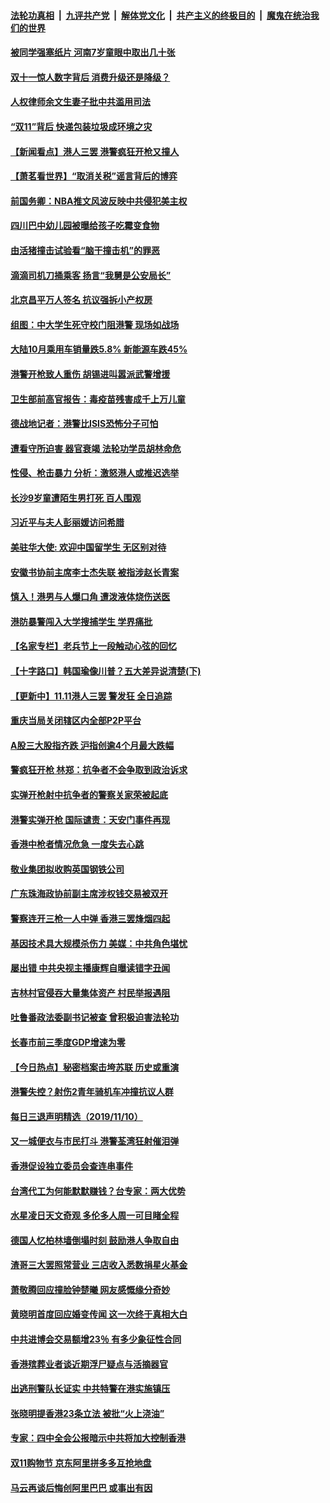 ####  [法轮功真相](../../../../basic/blob/master/README.md?t=11120739) &nbsp;|&nbsp; [九评共产党](../../../../9ping.md/blob/master/README.md?t=11120739) &nbsp;|&nbsp; [解体党文化](../../../../jtdwh.md/blob/master/README.md?t=11120739)  &nbsp;|&nbsp; [共产主义的终极目的](../../../../gczydzjmd.md/blob/master/README.md?t=11120739) &nbsp;|&nbsp; [魔鬼在统治我们的世界](../../../../mgztzwmdsj.md/blob/master/README.md?t=11120739) 

#### [被同学强塞纸片 河南7岁童眼中取出几十张](../pages/nsc413/n11649148.md?t=11120739) 

#### [双十一惊人数字背后 消费升级还是降级？](../pages/nsc413/n11649096.md?t=11120739) 

#### [人权律师余文生妻子批中共滥用司法](../pages/nsc413/n11649055.md?t=11120739) 

#### [“双11”背后 快递包装垃圾成环境之灾](../pages/nsc413/n11648932.md?t=11120739) 

#### [【新闻看点】港人三罢 港警疯狂开枪又撞人](../pages/nsc413/n11648791.md?t=11120739) 

#### [【萧茗看世界】“取消关税”谣言背后的博弈](../pages/nsc413/n11648798.md?t=11120739) 

#### [前国务卿：NBA推文风波反映中共侵犯美主权](../pages/nsc413/n11648998.md?t=11120739) 

#### [四川巴中幼儿园被曝给孩子吃霉变食物](../pages/nsc413/n11646495.md?t=11120739) 

#### [由活猪撞击试验看“脑干撞击机”的罪恶](../pages/nsc413/n11635511.md?t=11120739) 

#### [滴滴司机刀捅乘客 扬言“我舅是公安局长”](../pages/nsc413/n11648878.md?t=11120739) 

#### [北京昌平万人签名 抗议强拆小产权房](../pages/nsc413/n11648516.md?t=11120739) 

#### [组图：中大学生死守校门阻港警 现场如战场](../pages/nsc413/n11648691.md?t=11120739) 

#### [大陆10月乘用车销量跌5.8%  新能源车跌45%](../pages/nsc413/n11648618.md?t=11120739) 

#### [港警开枪致人重伤 胡锡进叫嚣派武警增援](../pages/nsc413/n11648321.md?t=11120739) 

#### [卫生部前高官报告：毒疫苗残害成千上万儿童](../pages/nsc413/n11648644.md?t=11120739) 

#### [德战地记者：港警比ISIS恐怖分子可怕](../pages/nsc413/n11648694.md?t=11120739) 

#### [遭看守所迫害 器官衰竭 法轮功学员胡林命危](../pages/nsc413/n11647968.md?t=11120739) 

#### [性侵、枪击暴力 分析：激怒港人或推迟选举](../pages/nsc413/n11648323.md?t=11120739) 

#### [长沙9岁童遭陌生男打死 百人围观](../pages/nsc413/n11647388.md?t=11120739) 

#### [习近平与夫人彭丽媛访问希腊](../pages/nsc413/n11647609.md?t=11120739) 

#### [美驻华大使: 欢迎中国留学生 无区别对待](../pages/nsc413/n11648586.md?t=11120739) 

#### [安徽书协前主席李士杰失联 被指涉赵长青案](../pages/nsc413/n11647820.md?t=11120739) 

#### [慎入！港男与人爆口角 遭泼液体烧伤送医](../pages/nsc413/n11647657.md?t=11120739) 

#### [港防暴警闯入大学搜捕学生 学界痛批](../pages/nsc413/n11648316.md?t=11120739) 

#### [【名家专栏】老兵节上一段触动心弦的回忆](../pages/nsc413/n11646016.md?t=11120739) 

#### [【十字路口】韩国瑜像川普？五大差异说清楚(下)](../pages/nsc413/n11646672.md?t=11120739) 

#### [【更新中】11.11港人三罢 警发狂 全日追踪](../pages/nsc413/n11647055.md?t=11120739) 


#### [重庆当局关闭辖区内全部P2P平台](../pages/nsc413/n11646838.md?t=11120739) 

#### [A股三大股指齐跌 沪指创逾4个月最大跌幅](../pages/nsc413/n11647596.md?t=11120739) 

#### [警疯狂开枪 林郑：抗争者不会争取到政治诉求](../pages/nsc413/n11647807.md?t=11120739) 

#### [实弹开枪射中抗争者的警察关家荣被起底](../pages/nsc413/n11647497.md?t=11120739) 

#### [港警实弹开枪 国际谴责：天安门事件再现](../pages/nsc413/n11647732.md?t=11120739) 

#### [香港中枪者情况危急 一度失去心跳](../pages/nsc413/n11647670.md?t=11120739) 

#### [敬业集团拟收购英国钢铁公司](../pages/nsc413/n11647543.md?t=11120739) 

#### [广东珠海政协前副主席涉权钱交易被双开](../pages/nsc413/n11646765.md?t=11120739) 

#### [警察连开三枪一人中弹 香港三罢烽烟四起](../pages/nsc413/n11646485.md?t=11120739) 

#### [基因技术具大规模杀伤力 美媒：中共角色堪忧](../pages/nsc413/n11647104.md?t=11120739) 

#### [屡出错 中共央视主播康辉自曝读错字丑闻](../pages/nsc413/n11647262.md?t=11120739) 

#### [吉林村官侵吞大量集体资产 村民举报遇阻](../pages/nsc413/n11646872.md?t=11120739) 

#### [吐鲁番政法委副书记被查 曾积极迫害法轮功](../pages/nsc413/n11645852.md?t=11120739) 

#### [长春市前三季度GDP增速为零](../pages/nsc413/n11646401.md?t=11120739) 

#### [【今日热点】秘密档案击垮苏联 历史或重演](../pages/nsc413/n11646430.md?t=11120739) 

#### [港警失控？射伤2青年骑机车冲撞抗议人群](../pages/nsc413/n11646729.md?t=11120739) 

#### [每日三退声明精选（2019/11/10）](../pages/nsc413/n11646787.md?t=11120739) 

#### [又一城便衣与市民打斗 港警荃湾狂射催泪弹](../pages/nsc413/n11646732.md?t=11120739) 

#### [香港促设独立委员会查连串事件](../pages/nsc413/n11646516.md?t=11120739) 

#### [台湾代工为何能默默赚钱？台专家：两大优势](../pages/nsc413/n11645536.md?t=11120739) 

#### [水星凌日天文奇观 多伦多人周一可目睹全程](../pages/nsc413/n11646328.md?t=11120739) 

#### [德国人忆柏林墙倒塌时刻 鼓励港人争取自由](../pages/nsc413/n11645858.md?t=11120739) 

#### [渣哥三大罢照常营业 三店收入悉数捐星火基金](../pages/nsc413/n11645942.md?t=11120739) 

#### [萧敬腾回应撞脸钟楚曦 网友感慨缘分奇妙](../pages/nsc413/n11646211.md?t=11120739) 

#### [黄晓明首度回应婚变传闻 这一次终于真相大白](../pages/nsc413/n11646097.md?t=11120739) 

#### [中共进博会交易额增23％ 有多少象征性合同](../pages/nsc413/n11646293.md?t=11120739) 

#### [香港殡葬业者谈近期浮尸疑点与活摘器官](../pages/nsc413/n11646247.md?t=11120739) 

#### [出逃刑警队长证实 中共特警在港实施镇压](../pages/nsc413/n11646181.md?t=11120739) 

#### [张晓明提香港23条立法 被批“火上浇油”](../pages/nsc413/n11645936.md?t=11120739) 

#### [专家：四中全会公报暗示中共将加大控制香港](../pages/nsc413/n11645934.md?t=11120739) 

#### [双11购物节 京东阿里拼多多互抢地盘](../pages/nsc413/n11645913.md?t=11120739) 

#### [马云再谈后悔创阿里巴巴 或事出有因](../pages/nsc413/n11645886.md?t=11120739) 


